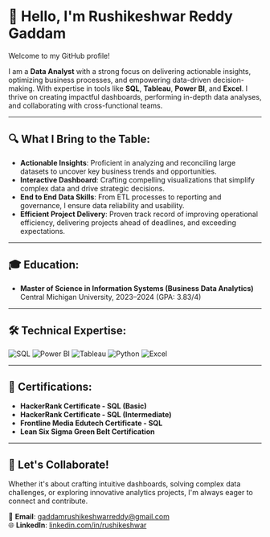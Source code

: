 # 👋 Hello, I'm Rushikeshwar Reddy Gaddam

Welcome to my GitHub profile! 

I am a **Data Analyst** with a strong focus on delivering actionable insights, optimizing business processes, and empowering data-driven decision-making. With expertise in tools like **SQL**, **Tableau**, **Power BI**, and **Excel**. I thrive on creating impactful dashboards, performing in-depth data analyses, and collaborating with cross-functional teams.

---

## 🔍 What I Bring to the Table:
- **Actionable Insights**: Proficient in analyzing and reconciling large datasets to uncover key business trends and opportunities.
- **Interactive Dashboard**: Crafting compelling visualizations that simplify complex data and drive strategic decisions.
- **End to End Data Skills**: From ETL processes to reporting and governance, I ensure data reliability and usability.
- **Efficient Project Delivery**: Proven track record of improving operational efficiency, delivering projects ahead of deadlines, and exceeding expectations.

---

## 🎓 Education:
- **Master of Science in Information Systems (Business Data Analytics)**  
  Central Michigan University, 2023–2024 (GPA: 3.83/4)

---

## 🛠️ Technical Expertise:
![SQL](https://img.shields.io/badge/-SQL-blue?style=flat-square&logo=sql&logoColor=white)
![Power BI](https://img.shields.io/badge/-Power%20BI-yellow?style=flat-square&logo=powerbi&logoColor=white)
![Tableau](https://img.shields.io/badge/-Tableau-orange?style=flat-square&logo=tableau&logoColor=white)
![Python](https://img.shields.io/badge/-Python-black?style=flat-square&logo=python&logoColor=white)
![Excel](https://img.shields.io/badge/-Excel-green?style=flat-square&logo=microsoftexcel&logoColor=white)

---

## 📜 Certifications:
- **HackerRank Certificate - SQL (Basic)**
- **HackerRank Certificate - SQL (Intermediate)**
- **Frontline Media Edutech Certificate - SQL**
- **Lean Six Sigma Green Belt Certification**

---

## 🌟 Let's Collaborate!
Whether it's about crafting intuitive dashboards, solving complex data challenges, or exploring innovative analytics projects, I'm always eager to connect and contribute.

📧 **Email**: gaddamrushikeshwarreddy@gmail.com  
🌐 **LinkedIn**: [linkedin.com/in/rushikeshwar](https://www.linkedin.com/in/rushikeshwar-reddy-gaddam/)
